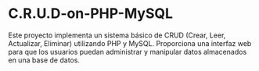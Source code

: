 # C.R.U.D-on-PHP-MySQL
Este proyecto implementa un sistema básico de CRUD (Crear, Leer, Actualizar, Eliminar) utilizando PHP y MySQL. Proporciona una interfaz web para que los usuarios puedan administrar y manipular datos almacenados en una base de datos.
